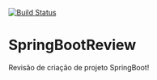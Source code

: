 [![Build Status](https://travis-ci.com/cesarschutz/SpringBootReview.svg?branch=master)](https://travis-ci.com/cesarschutz/SpringBootReview)

# SpringBootReview
Revisão de criação de projeto SpringBoot!
